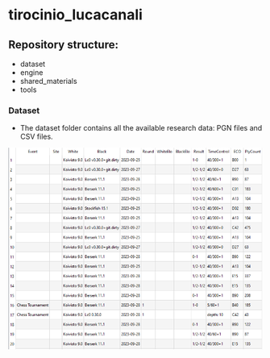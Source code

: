 # tirocinio_lucacanali

## Repository structure:
- dataset
- engine
- shared_materials
- tools


### Dataset
- The dataset folder contains all the available research data: PGN files and CSV files.
<img src="./images/table_ex.png" alt="Alt testo">

